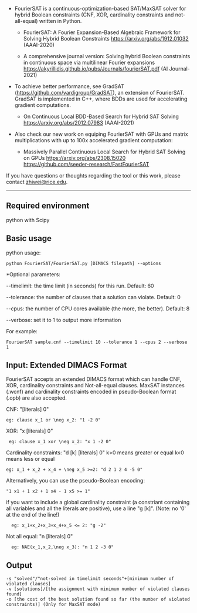 * FourierSAT is a continuous-optimization-based SAT/MaxSAT solver for hybrid Boolean constraints (CNF, XOR, cardinality constraints and not-all-equal) written in Python. 

	- FourierSAT: A Fourier Expansion-Based Algebraic Framework for Solving Hybrid Boolean Constraints
	https://arxiv.org/abs/1912.01032
	(AAAI-2020)

	- A comprehensive journal version: 
	Solving hybrid Boolean constraints in continuous space via multilinear Fourier expansions
	https://akyrillidis.github.io/pubs/Journals/fourierSAT.pdf 
	(AI Journal-2021)

* To achieve better performance, see GradSAT (https://github.com/vardigroup/GradSAT), an extension of FourierSAT. GradSAT is implemented in C++, where BDDs are used for accelerating gradient computations.

	- On Continuous Local BDD-Based Search for Hybrid SAT Solving
	https://arxiv.org/abs/2012.07983
	(AAAI-2021)

* Also check our new work on equiping FourierSAT with GPUs and matrix multiplications with up to 100x accelerated gradient computation: 

	- Massively Parallel Continuous Local Search for Hybrid SAT Solving on GPUs
	https://arxiv.org/abs/2308.15020
        https://github.com/seeder-research/FastFourierSAT

If you have questions or thoughts regarding the tool or this work, please contact zhiwei@rice.edu.

----------------------------------------------------------------------------------------------------------------------
Required environment
-----------------------------------------
 python with Scipy

Basic usage
---------------
python usage:

	python FourierSAT/FourierSAT.py [DIMACS filepath] --options

*Optional parameters:

--timelimit: the time limit (in seconds) for this run. Default: 60

--tolerance: the number of clauses that a solution can violate. Default: 0

--cpus: the number of CPU cores available (the more, the better). Default: 8

--verbose: set it to 1 to output more information

For example:

	FourierSAT sample.cnf --timelimit 10 --tolerance 1 --cpus 2 --verbose 1

Input: Extended DIMACS Format
-------------------------
FourierSAT accepts an extended DIMACS format which can handle CNF, XOR, cardinality constraints and Not-all-equal clauses. MaxSAT instances (.wcnf) and cardinality constraints encoded in pseudo-Boolean format (.opb) are also accepted.

CNF: "[literals] 0"

	eg: clause x_1 or \neg x_2: "1 -2 0"
     
XOR: "x [literals] 0"

     eg: clause x_1 xor \neg x_2: "x 1 -2 0"
     
Cardinality constraints: "d [k] [literals] 0"
      k>0 means greater or equal
      k<0 means less or equal
      
    eg: x_1 + x_2 + x_4 + \neg x_5 >=2: "d 2 1 2 4 -5 0"
    
  Alternatively, you can use the pseudo-Boolean encoding:
  	
	"1 x1 + 1 x2 + 1 x4 - 1 x5 >= 1"
   
  if you want to include a global cardinality constraint (a constriant containing all variables and all the literals are positive), use a line "g [k]". (Note: no '0' at the end of the line!)
  
      eg: x_1+x_2+x_3+x_4+x_5 <= 2: "g -2"
      
Not all equal: "n [literals] 0"

      eg: NAE(x_1,x_2,\neg x_3): "n 1 2 -3 0"

Output
-------
	-s "solved"/"not-solved in timelimit seconds"+[minimum number of violated clauses]   
	-v [solutions]/[the assignment with minimum number of violated clauses found]    
	-o [the cost of the best solution found so far (the number of violated constraints)] (Only for MaxSAT mode)
